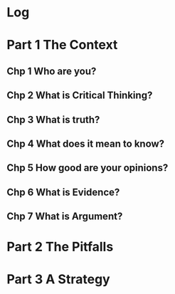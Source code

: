 # Log

# Part 1 The Context
## Chp 1 Who are you?
## Chp 2 What is Critical Thinking?
## Chp 3 What is truth?
## Chp 4 What does it mean to know?
## Chp 5 How good are your opinions?
## Chp 6 What is Evidence?
## Chp 7 What is Argument?

# Part 2 The Pitfalls
# Part 3 A Strategy
